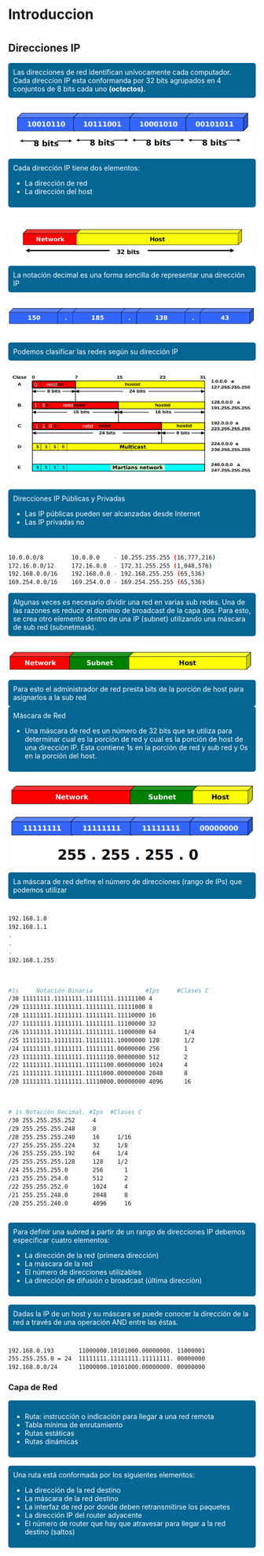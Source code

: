 <h1> Introduccion <h1>


<h2>Direcciones IP</h2>

<div  style = "background-color:#066694; color:white; padding:10px; border-radius: 5px">
Las direcciones de red identifican unívocamente cada computador.
<br>
Cada direccíon IP esta conformanda por 32 bits agrupados en 4 conjuntos de 8 bits cada uno <strong>(octectos).</strong>
</div>
<br>

<center>
<img  style = " border-radius: 5%;" src="vx_images/368354603846106.png"  />
</center>


<div  style = "background-color:#066694; color:white; padding:10px; border-radius: 5px">
Cada dirección IP tiene dos elementos:
<ul>    
    <li>La dirección de red</li>
    <li>La dirección del host</li>
<ul>
</div>
<br>

![](vx_images/244766212635198.png)


<div  style = "background-color:#066694; color:white; padding:10px; border-radius: 5px">
La notación decimal es una forma sencilla de representar una dirección IP
</div>

![](vx_images/518125221288583.png)

<div  style = "background-color:#066694; color:white; padding:10px; border-radius: 5px">
Podemos clasificar las redes según su dirección IP
</div>

![](vx_images/193355603846106.png)

<div  style = "background-color:#066694; color:white; padding:10px; border-radius: 5px">
Direcciones IP Públicas y Privadas
<ul>    
    <li>Las IP públicas pueden ser alcanzadas desde Internet</li>
    <li>Las IP privadas no</li>
<ul>
</div>

```bash

10.0.0.0/8        10.0.0.0    - 10.255.255.255 (16,777,216)
172.16.0.0/12     172.16.0.0  - 172.31.255.255 (1,048,576)
192.168.0.0/16    192.168.0.0 - 192.168.255.255 (65,536)
169.254.0.0/16    169.254.0.0 - 169.254.255.255 (65,536)
```
<div  style = "background-color:#066694; color:white; padding:10px; border-radius: 5px">
Algunas veces es necesario dividir una red en varias sub redes. Una de las razones es reducir el dominio de broadcast de la capa dos.
Para esto, se crea otro elemento dentro de una IP (subnet) utilizando una máscara de sub red (subnetmask).
</div>
<br>

![](vx_images/395347212635198.png)

<div  style = "background-color:#066694; color:white; padding:10px; border-radius: 5px">
Para esto el administrador de red presta bits de la porción de host para asignarlos a la sub red
</div>

<div  style = "background-color:#066694; color:white; padding:10px; border-radius: 5px">
Máscara de Red
<ul>
<li>Una máscara de red es un número de 32 bits que se utiliza para determinar cual es la porción de red y cual es la porción de host de una dirección
IP. Esta contiene 1s en la porción de red y sub red y 0s en la porción del host.</li>
</ul>
</div>

![](vx_images/228102136960949.png)

<div  style = "background-color:#066694; color:white; padding:10px; border-radius: 5px">
La máscara de red define el número de direcciones (rango de IPs) que podemos utilizar
</div>

<br>

```bash
192.168.1.0
192.168.1.1
.
.
.
192.168.1.255
```
<br>

```bash
#1s     Notación Binaria               #Ips     #Clases C
/30 11111111.11111111.11111111.11111100 4
/29 11111111.11111111.11111111.11111000 8
/28 11111111.11111111.11111111.11110000 16
/27 11111111.11111111.11111111.11100000 32
/26 11111111.11111111.11111111.11000000 64        1/4
/25 11111111.11111111.11111111.10000000 128       1/2
/24 11111111.11111111.11111111.00000000 256       1
/23 11111111.11111111.11111110.00000000 512       2
/22 11111111.11111111.11111100.00000000 1024      4
/21 11111111.11111111.11111000.00000000 2048      8
/20 11111111.11111111.11110000.00000000 4096      16
```
<br>

```bash
# 1s Notación Decimal. #Ips  #Clases C
/30 255.255.255.252     4
/29 255.255.255.248     8
/28 255.255.255.240     16     1/16
/27 255.255.255.224     32     1/8
/26 255.255.255.192     64     1/4
/25 255.255.255.128     128    1/2
/24 255.255.255.0       256      1
/23 255.255.254.0       512      2
/22 255.255.252.0       1024     4
/21 255.255.248.0       2048     8
/20 255.255.240.0       4096     16
```
<br>

<div  style = "background-color:#066694; color:white; padding:10px; border-radius: 5px">
Para definir una subred a partir de un rango de direcciones IP debemos especificar cuatro elementos:
    <ul>
        <li>La dirección de la red (primera dirección)</li>
        <li>La máscara de la red</li>    
        <li>El número de direcciones utilizables</li>
        <li>La dirección de difusión o broadcast (última dirección)</li>
    </ul>
</div>

<br>

<div  style = "background-color:#066694; color:white; padding:10px; border-radius: 5px">
Dadas la IP de un host y su máscara se puede conocer la dirección de la red a través de una operación AND entre las éstas.
</div>

<br>

```bash
192.168.0.193       11000000.10101000.00000000. 11000001
255.255.255.0 = 24  11111111.11111111.11111111. 00000000
192.168.0.0/24      11000000.10101000.00000000. 00000000
```

<h3>Capa de Red</h3>


<div  style = "background-color:#066694; color:white; padding:10px; border-radius: 5px">
    <ul>
        <li>Ruta: instrucción o indicación para llegar a una red remota</li>
        <li>Tabla mínima de enrutamiento</li>
        <li>Rutas estáticas</li>    
        <li>Rutas dinámicas</li>
    </ul>
 </ul>
 </div>

<br> 

<div  style = "background-color:#066694; color:white; padding:10px; border-radius: 5px">
Una ruta está conformada por los siguientes elementos:
<ul>
    <li>La dirección de la red destino</li>
    <li>La máscara de la red destino</li>
    <li>La interfaz de red por donde deben retransmitirse los paquetes</li>
    <li>La dirección IP del router adyacente</li>
    <li>El número de router que hay que atravesar para llegar a la red destino (saltos)</li>
</ul>
</div>